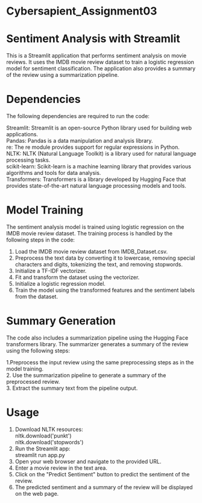 # Cybersapient_Assignment03
# Sentiment Analysis with Streamlit
This is a Streamlit application that performs sentiment analysis on movie reviews. It uses the IMDB movie review dataset to train a logistic regression model for sentiment classification. The application also provides a summary of the review using a summarization pipeline.

# Dependencies
The following dependencies are required to run the code: <br>

Streamlit: Streamlit is an open-source Python library used for building web applications. <br>
Pandas: Pandas is a data manipulation and analysis library. <br>
re: The re module provides support for regular expressions in Python. <br>
NLTK: NLTK (Natural Language Toolkit) is a library used for natural language processing tasks. <br>
scikit-learn: Scikit-learn is a machine learning library that provides various algorithms and tools for data analysis. <br>
Transformers: Transformers is a library developed by Hugging Face that provides state-of-the-art natural language processing models and tools. <br> 

# Model Training
The sentiment analysis model is trained using logistic regression on the IMDB movie review dataset. The training process is handled by the following steps in the code: <br>

1. Load the IMDB movie review dataset from IMDB_Dataset.csv. <br>
2. Preprocess the text data by converting it to lowercase, removing special characters and digits, tokenizing the text, and removing stopwords. <br>
3. Initialize a TF-IDF vectorizer. <br>
4. Fit and transform the dataset using the vectorizer. <br>
5. Initialize a logistic regression model. <br>
6. Train the model using the transformed features and the sentiment labels from the dataset. <br>

# Summary Generation
The code also includes a summarization pipeline using the Hugging Face transformers library. The summarizer generates a summary of the review using the following steps: <br>

1.Preprocess the input review using the same preprocessing steps as in the model training. <br>
2. Use the summarization pipeline to generate a summary of the preprocessed review. <br>
3. Extract the summary text from the pipeline output. <br>

# Usage
1. Download NLTK resources: <br>
   nltk.download('punkt') <br>
   nltk.download('stopwords') <br>
2. Run the Streamlit app: <br>
   streamlit run app.py <br>
3. Open your web browser and navigate to the provided URL.<br>
4. Enter a movie review in the text area.<br>
5. Click on the "Predict Sentiment" button to predict the sentiment of the review.<br>
6. The predicted sentiment and a summary of the review will be displayed on the web page.<br>

